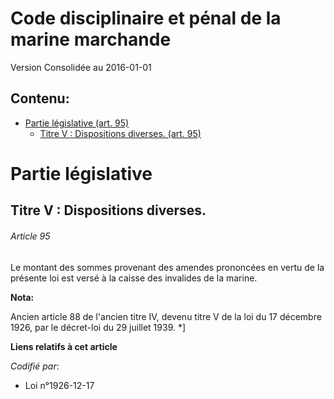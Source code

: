 # Code disciplinaire et pénal de la marine marchande  
Version Consolidée au 2016-01-01
## Contenu: 
  - [Partie législative (art. 95)](#1)
    - [Titre V : Dispositions diverses. (art. 95)](#2)
# Partie législative<a id=1></a>

## Titre V : Dispositions diverses.<a id=2></a>

###### Article 95

Le montant des sommes provenant des amendes prononcées en vertu de la présente loi est versé à la caisse des invalides de la
marine.

**Nota:**

Ancien article 88 de l'ancien titre IV, devenu titre V de la loi du 17 décembre 1926, par le décret-loi du 29 juillet 1939.
*]

**Liens relatifs à cet article**

_Codifié par_:

  - Loi n°1926-12-17


